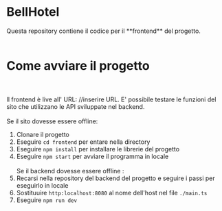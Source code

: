 <h1>BellHotel</h1>
Questa repository contiene il codice per il **frontend** del progetto.
</br></br>
<h1>Come avviare il progetto</h1>
</br></br>
Il frontend è live all' URL: //inserire URL. E' possibile testare le funzioni del sito che utilizzano le API
sviluppate nel backend.
</br></br>
Se il sito dovesse essere offline:

1) Clonare il progetto
2) Eseguire ```cd frontend``` per entare nella directory
3) Eseguire ```npm install``` per installare le librerie del progetto
4) Eseguire ```npm start``` per avviare il programma in locale
</br></br>
Se il backend dovesse essere offline :
1) Recarsi nella repository del backend del progetto e seguire i passi per eseguirlo in locale
2) Sostituuire ```http:localhost:8080``` al nome dell'host nel file ```./main.ts```
3) Eseguire ```npm run dev```
